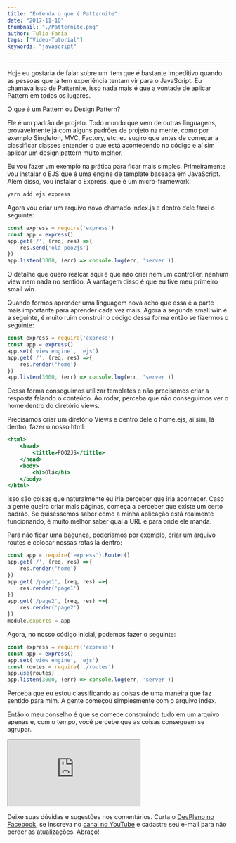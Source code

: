 ```yaml
---
title: "Entenda o que é Patternite"
date: "2017-11-10"
thumbnail: "./Patternite.png"
author: Tulio Faria
tags: ["Video-Tutorial"]
keywords: "javascript"
---
```


---
Hoje eu gostaria de falar sobre um item que é bastante impeditivo quando as pessoas que já tem experiência tentam vir para o JavaScript. Eu chamava isso de Patternite, isso nada mais é que a vontade de aplicar Pattern em todos os lugares. 

O que é um Pattern ou Design Pattern? 

Ele é um padrão de projeto. Todo mundo que vem de outras linguagens, provavelmente já com alguns padrões de projeto na mente, como por exemplo Singleton, MVC, Factory, etc, eu sugiro que antes de começar a classificar classes entender o que está acontecendo no código e aí sim aplicar um design pattern muito melhor. 

Eu vou fazer um exemplo na prática para ficar mais simples. Primeiramente vou instalar o EJS que é uma engine de template baseada em JavaScript. Além disso, vou instalar o Express, que é um micro-framework:

```jsx {numberLines: true}
yarn add ejs express
```

Agora vou criar um arquivo novo chamado index.js e dentro dele farei o seguinte:

```jsx {numberLines: true}
const express = require('express')
const app = express()
app.get('/', (req, res) =>{
    res.send('olá poo2js')
})
app.listen(3000, (err) => console.log(err, 'server'))
```

O detalhe que quero realçar aqui é que não criei nem um controller, nenhum view nem nada no sentido. A vantagem disso é que eu tive meu primeiro small win. 

Quando formos aprender uma linguagem nova acho que essa é a parte mais importante para aprender cada vez mais. Agora a segunda small win é a seguinte, é muito ruim construir o código dessa forma então se fizermos o seguinte:

```jsx {numberLines: true}
const express = require('express')
const app = express()
app.set('view engine', 'ejs')
app.get('/', (req, res) =>{
    res.render('home')
})
app.listen(3000, (err) => console.log(err, 'server'))
```

Dessa forma conseguimos utilizar templates e não precisamos criar a resposta falando o conteúdo. Ao rodar, perceba que não conseguimos ver o home dentro do diretório views. 

Precisamos criar um diretório Views e dentro dele o home.ejs, ai sim, lá dentro, fazer o nosso html:

```jsx {numberLines: true}
<html>
    <head>
        <tittle>POO2JS</tittle>
    </head>
    <body>
        <h1>Olá</h1>
    </body>
</html>
```

Isso são coisas que naturalmente eu iria perceber que iria acontecer. Caso a gente queira criar mais páginas, começa a perceber que existe um certo padrão. Se quiséssemos saber como a minha aplicação está realmente funcionando, é muito melhor saber qual a URL e para onde ele manda. 

Para não ficar uma bagunça, poderíamos por exemplo, criar um arquivo routes e colocar nossas rotas lá dentro:

```jsx {numberLines: true}
const app = require('express').Router()
app.get('/', (req, res) =>{
    res.render('home')
})
app.get('/page1', (req, res) =>{
    res.render('page1')
})
app.get('/page2', (req, res) =>{
    res.render('page2')
})
module.exports = app
```

Agora, no nosso código inicial, podemos fazer o seguinte:

```jsx {numberLines: true}
const express = require('express')
const app = express()
app.set('view engine', 'ejs')
const routes = require('./routes')
app.use(routes)
app.listen(3000, (err) => console.log(err, 'server'))
```

Perceba que eu estou classificando as coisas de uma maneira que faz sentido para mim. A gente começou simplesmente com o arquivo index. 

Então o meu conselho é que se comece construindo tudo em um arquivo apenas e, com o tempo, você percebe que as coisas conseguem se agrupar. 

<div class="embed-responsive embed-responsive-16by9 mb-4">
  <iframe class="embed-responsive-item" src="https://www.youtube.com/embed/v0c_02nrMZI" allowfullscreen></iframe>
</div>

Deixe suas dúvidas e sugestões nos comentários. Curta o [DevPleno no Facebook](http://www.facebook.com/devpleno), se inscreva no [canal no YouTube](https://www.youtube.com/channel/UC07JWf9A0B1scApbS1Te7Ww) e cadastre seu e-mail para não perder as atualizações. Abraço!